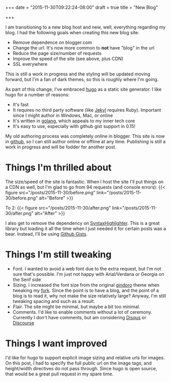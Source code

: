 +++
date = "2015-11-30T09:22:24-08:00"
draft = true
title = "New Blog"

+++

I am transitioning to a new blog host and new, well, everything
regarding my blog. I had the following goals when creating this new blog site:

* Remove dependence on blogger.com
* Change the url. It's now more common to **not** have "blog" in the url
* Reduce the page size/number of requests
* Improve the speed of the site (see above, plus CDN)
* SSL everywhere

This is still a work in progress and the styling will be updated
moving forward, but I'm a fan of dark themes, so this is roughly where
I'm going.

As part of this change, I've embraced [hugo](https://github.com/spf13/hugo)
as a static site generator. I like hugo for a number of reasons:

* It's fast
* It requires no third party software (like [Jekyl](https://jekyllrb.com/) requires Ruby). Important since I might author in Windows, Mac, or online
* It's written in [golang](https://golang.org/), which appeals to my inner tech core
* It's easy to use, especially with github gist support in 0.15!

My old authoring process was completely online in blogger. This site
is now in [github](https://github.com/elerch/blog), so I can still author
online or offline at any time. Publishing is still a work in progress
and will be fodder for another post.

# Things I'm thrilled about

The size/speed of the site is fantastic. When I host the site I'll
put things on a CDN as well, but I'm glad to go from 94 requests (and console errors):
{{< figure src="/posts/2015-11-30/before.png" link="/posts/2015-11-30/before.png" alt="Before" >}}

To 2:
{{< figure src="/posts/2015-11-30/after.png" link="/posts/2015-11-30/after.png" alt="After" >}}

I also get to remove the dependency on [SyntaxHighlighter](http://alexgorbatchev.com/SyntaxHighlighter/manual/files/shcore.js.html).
This is a great library but loading it all the time when I just needed
it for certain posts was a bear. Instead, I'll be using [Github Gists](https://gist.github.com/).

# Things I'm still tweaking

* Font. I wanted to avoid a web font due to the extra request,
but I'm not sure that's possible. I'm just not happy with Arial/Verdana or Georgia on the Serif side
* Sizing. I increased the font size from the original [gindoro](https://github.com/cdipaolo/gindoro)
theme when tweaking my [fork](https://github.com/elerch/gindoro). Since the point is
to have a blog, and the point of a blog is to read it, why not make the
size relatively large? Anyway, I'm still tweaking spacing and such as
a result.
* Flair. The site might be minimal, but maybe a bit too minimal.
* Comments. I'd like to enable comments without a lot of ceremony.
Currently I don't have comments, but am considering [Disqus](https://disqus.com/) or [Discourse](http://www.discourse.org)

# Things I want improved

I'd like for hugo to support explicit image sizing and relative urls
for images. On this post, I had to specify the full public url on the
image tags, and height/width directives do not pass through. Since hugo
is open source, that would be a great pull request in my spare time.
